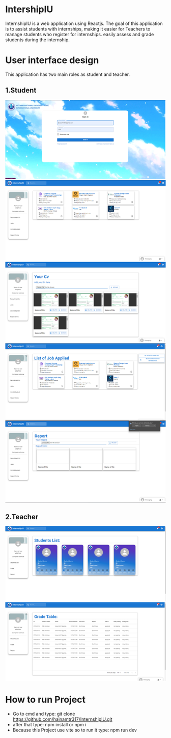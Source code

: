 # IntershipIU

InternshipIU is a web application using Reactjs. The goal of this application is to assist students with internships, making it easier for Teachers to manage students who register for internships. easily assess and grade students during the internship.

# User interface design

This application has two main roles as student and teacher.

## 1.Student

![](https://github.com/hainamtr317/InternshipIU/blob/main/ImageofProject/Login.png)
![](https://github.com/hainamtr317/InternshipIU/blob/main/ImageofProject/Studentpage.png)
![](https://github.com/hainamtr317/InternshipIU/blob/main/ImageofProject/cvpageforstudent.png)
![](https://github.com/hainamtr317/InternshipIU/blob/main/ImageofProject/listjobapplied.png)
![](https://github.com/hainamtr317/InternshipIU/blob/main/ImageofProject/report%20page.png)

## 2.Teacher

![](https://github.com/hainamtr317/InternshipIU/blob/main/ImageofProject/page%20of%20teacher.png)
![](https://github.com/hainamtr317/InternshipIU/blob/main/ImageofProject/Grade%20list%20.png)

# How to run Project

- Go to cmd and type: git clone https://github.com/hainamtr317/InternshipIU.git
- after that type: npm install or npm i
- Because this Project use vite so to run it type: npm run dev
